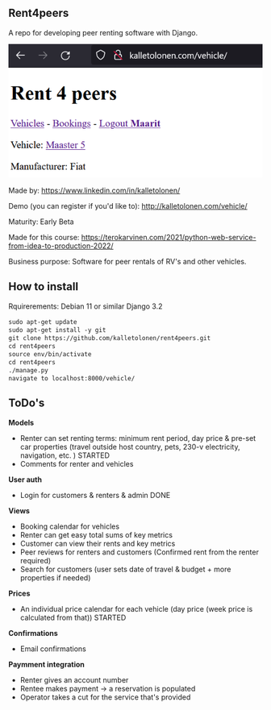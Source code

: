 ## Rent4peers
A repo for developing peer renting software with Django.

![Peer renting software](1.png)

Made by:
https://www.linkedin.com/in/kalletolonen/

Demo (you can register if you'd like to):
http://kalletolonen.com/vehicle/

Maturity:
Early Beta

Made for this course:
https://terokarvinen.com/2021/python-web-service-from-idea-to-production-2022/

Business purpose:
Software for peer rentals of RV's and other vehicles.

## How to install
Rquirerements:
Debian 11 or similar
Django 3.2

```
sudo apt-get update
sudo apt-get install -y git
git clone https://github.com/kalletolonen/rent4peers.git
cd rent4peers
source env/bin/activate
cd rent4peers
./manage.py
navigate to localhost:8000/vehicle/
```

## ToDo's

**Models**
- Renter can set renting terms: minimum rent period, day price & pre-set car properties (travel outside host country, pets, 230-v electricity, navigation, etc. ) STARTED
- Comments for renter and vehicles 

**User auth**
- Login for customers & renters & admin DONE

**Views**
- Booking calendar for vehicles 
- Renter can get easy total sums of key metrics 
- Customer can view their rents and key metrics 
- Peer reviews for renters and customers (Confirmed rent from the renter required) 
- Search for customers (user sets date of travel & budget + more properties if needed) 

**Prices**
- An individual price calendar for each vehicle (day price (week price is calculated from that)) STARTED

**Confirmations**
- Email confirmations 

**Paymment integration**
- Renter gives an account number 
- Rentee makes payment -> a reservation is populated 
- Operator takes  a cut for the service that's provided 
